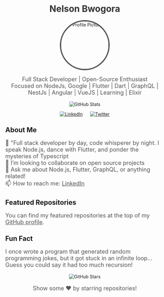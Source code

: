<!-- Header Section -->
<h1 align="center" style="color: #333;">Nelson Bwogora</h1>

<p align="center">
  <img src="https://avatars.githubusercontent.com/u/13407936?v=4" alt="Profile Picture" width="150" height="150" class="profile-picture" style="border: 4px solid #555; border-radius: 50%;">
</p>

<p align="center" style="font-size: 18px; color: #555;">
  Full Stack Developer | Open-Source Enthusiast<br>
  Focused on NodeJs, Google | Flutter | Dart | GraphQL | NestJs | Angular | VueJS | Learning | Elixir
</p>

<!-- Badges / Stats Section -->
<p align="center">
  <img src="https://github-readme-stats.vercel.app/api?username=nelsonblack&show_icons=true&hide=contribs" alt="GitHub Stats">
</p>

<!-- Social Icons Section -->
<p align="center" class="social-icons">
  <a href="https://linkedin.com/in/nelson-bwogora-b0965713/"><img src="https://img.shields.io/badge/-LinkedIn-blue" alt="LinkedIn" style="margin: 0 10px;"></a>
  <a href="https://twitter.com/yourusername"><img src="https://img.shields.io/badge/-Twitter-1DA1F2" alt="Twitter" style="margin: 0 10px;"></a>
</p>

<!-- About Me / Portfolio Section -->
<h2>About Me</h2>

<p style="font-size: 18px; color: #555;">
  🌱 "Full stack developer by day, code whisperer by night. I speak Node.js, dance with Flutter, and ponder the mysteries of Typescript <br>
  👯 I’m looking to collaborate on open source projects<br>
  💬 Ask me about Node.js, Flutter, GraphQL, or anything related!<br>
  📫 How to reach me: <a href="https://www.linkedin.com/in/nelson-bwogora-b0965713/" style="color: #555;">LinkedIn</a>
</p>

<!-- Featured Repositories Section -->
<h2 class="featured-repos">Featured Repositories</h2>

<p style="font-size: 18px; color: #555;">
  You can find my featured repositories at the top of my <a href="https://github.com/yourusername" style="color: #555;">GitHub profile</a>.
</p>

<!-- Fun Fact Section -->
<h2>Fun Fact</h2>

<p style="font-size: 18px; color: #555;">
  I once wrote a program that generated random programming jokes, but it got stuck in an infinite loop... Guess you could say it had too much recursion!
</p>

<!-- GitHub Stars Section -->
<p align="center">
  <img src="https://img.shields.io/github/stars/yourusername?style=social" alt="GitHub Stars">
</p>

<!-- Footer Section -->
<p align="center" style="font-size: 18px; color: #555;">
  Show some ❤️ by starring repositories!
</p>

